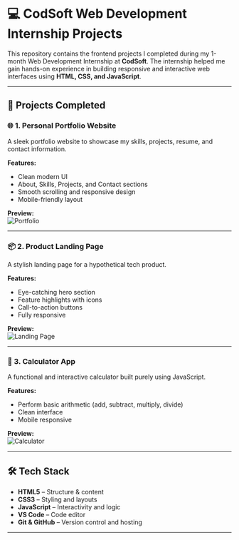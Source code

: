 # 💻 CodSoft Web Development Internship Projects

This repository contains the frontend projects I completed during my 1-month Web Development Internship at **CodSoft**. The internship helped me gain hands-on experience in building responsive and interactive web interfaces using **HTML, CSS, and JavaScript**.

---

## 🚀 Projects Completed

### 🌐 1. Personal Portfolio Website
A sleek portfolio website to showcase my skills, projects, resume, and contact information.

**Features:**
- Clean modern UI
- About, Skills, Projects, and Contact sections
- Smooth scrolling and responsive design
- Mobile-friendly layout

**Preview:**  
![Portfolio](images/portfolio.png)

---

### 📦 2. Product Landing Page
A stylish landing page for a hypothetical tech product.

**Features:**
- Eye-catching hero section
- Feature highlights with icons
- Call-to-action buttons
- Fully responsive

**Preview:**  
![Landing Page](images/landingpage.png)

---

### 🧮 3. Calculator App
A functional and interactive calculator built purely using JavaScript.

**Features:**
- Perform basic arithmetic (add, subtract, multiply, divide)
- Clean interface
- Mobile responsive

**Preview:**  
![Calculator](images/calculator.png)

---

## 🛠️ Tech Stack

- **HTML5** – Structure & content
- **CSS3** – Styling and layouts
- **JavaScript** – Interactivity and logic
- **VS Code** – Code editor
- **Git & GitHub** – Version control and hosting

---




